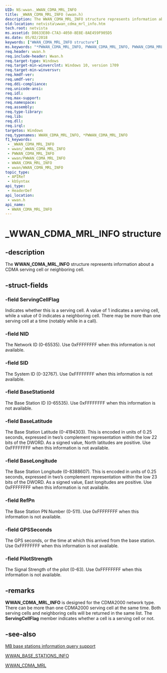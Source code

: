 ```yaml
---
UID: NS:wwan._WWAN_CDMA_MRL_INFO
title: _WWAN_CDMA_MRL_INFO (wwan.h)
description: The WWAN_CDMA_MRL_INFO structure represents information about a CDMA serving cell or neighboring cell.
old-location: netvista\wwan_cdma_mrl_info.htm
tech.root: netvista
ms.assetid: D8633E80-C7A3-4050-8E8E-8AE459F905D5
ms.date: 05/02/2018
keywords: ["WWAN_CDMA_MRL_INFO structure"]
ms.keywords: "*PWWAN_CDMA_MRL_INFO, PWWAN_CDMA_MRL_INFO, PWWAN_CDMA_MRL_INFO structure pointer [Network Drivers Starting with Windows Vista], WWAN_CDMA_MRL_INFO, WWAN_CDMA_MRL_INFO structure [Network Drivers Starting with Windows Vista], _WWAN_CDMA_MRL_INFO, netvista.wwan_cdma_mrl_info, wwan/PWWAN_CDMA_MRL_INFO, wwan/WWAN_CDMA_MRL_INFO"
req.header: wwan.h
req.include-header: Wwan.h
req.target-type: Windows
req.target-min-winverclnt: Windows 10, version 1709
req.target-min-winversvr: 
req.kmdf-ver: 
req.umdf-ver: 
req.ddi-compliance: 
req.unicode-ansi: 
req.idl: 
req.max-support: 
req.namespace: 
req.assembly: 
req.type-library: 
req.lib: 
req.dll: 
req.irql: 
targetos: Windows
req.typenames: WWAN_CDMA_MRL_INFO, *PWWAN_CDMA_MRL_INFO
f1_keywords:
 - _WWAN_CDMA_MRL_INFO
 - wwan/_WWAN_CDMA_MRL_INFO
 - PWWAN_CDMA_MRL_INFO
 - wwan/PWWAN_CDMA_MRL_INFO
 - WWAN_CDMA_MRL_INFO
 - wwan/WWAN_CDMA_MRL_INFO
topic_type:
 - APIRef
 - kbSyntax
api_type:
 - HeaderDef
api_location:
 - wwan.h
api_name:
 - WWAN_CDMA_MRL_INFO
---
```


# _WWAN_CDMA_MRL_INFO structure


## -description

The <b>WWAN_CDMA_MRL_INFO</b> structure represents information about a CDMA serving cell or neighboring cell.

## -struct-fields

### -field ServingCellFlag

Indicates whether this is a serving cell. A value of 1 indicates a serving cell, while a value of 0 indicates a neighboring cell. There may be more than one serving cell at a time (notably while in a call).

### -field NID

The Network ID (0-65535). Use 0xFFFFFFFF when this information is not available.

### -field SID

The System ID (0-32767). Use 0xFFFFFFFF when this information is not available.

### -field BaseStationId

The Base Station ID (0-65535). Use 0xFFFFFFFF when this information is not available.

### -field BaseLatitude

The Base Station Latitude (0-4194303). This is encoded in units of 0.25 seconds, expressed in two’s complement representation within the low 22 bits of the DWORD. As a signed value, North latitudes are positive. Use 0xFFFFFFFF when this information is not available.

### -field BaseLongitude

The Base Station Longitude (0-8388607). This is encoded in units of 0.25 seconds, expressed in two’s complement representation within the low 23 bits of the DWORD. As a signed value, East longitudes are positive. Use 0xFFFFFFFF when this information is not available.

### -field RefPn

The Base Station PN Number (0-511). Use 0xFFFFFFFF when this information is not available.

### -field GPSSeconds

The GPS seconds, or the time at which this arrived from the base station. Use 0xFFFFFFFF when this information is not available.

### -field PilotStrength

The Signal Strength of the pilot (0-63). Use 0xFFFFFFFF when this information is not available.

## -remarks

<b>WWAN_CDMA_MRL_INFO</b> is designed for the CDMA2000 network type. There can be more than one CDMA2000 serving cell at the same time. Both serving cells and neighboring cells will be returned in the same list. The <b>ServingCellFlag</b> member indicates whether a cell is a serving cell or not.

## -see-also

<a href="/windows-hardware/drivers/network/mb-base-stations-information-query-support">MB base stations information query support</a>



<a href="/windows-hardware/drivers/ddi/wwan/ns-wwan-_wwan_base_stations_info">WWAN_BASE_STATIONS_INFO</a>



<a href="/windows-hardware/drivers/ddi/wwan/ns-wwan-_wwan_cdma_mrl">WWAN_CDMA_MRL</a>
